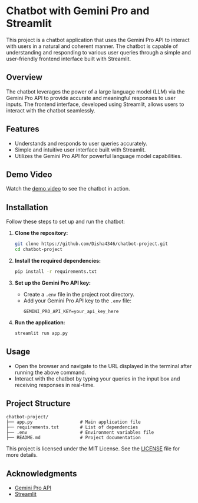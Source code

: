 # Chatbot with Gemini Pro and Streamlit

This project is a chatbot application that uses the Gemini Pro API to interact with users in a natural and coherent manner. The chatbot is capable of understanding and responding to various user queries through a simple and user-friendly frontend interface built with Streamlit.

## Overview

The chatbot leverages the power of a large language model (LLM) via the Gemini Pro API to provide accurate and meaningful responses to user inputs. The frontend interface, developed using Streamlit, allows users to interact with the chatbot seamlessly.

## Features

- Understands and responds to user queries accurately.
- Simple and intuitive user interface built with Streamlit.
- Utilizes the Gemini Pro API for powerful language model capabilities.

## Demo Video

Watch the [demo video](https://github.com/Disha4346/chatbot-project/blob/main/video%20demo/chatbot.mp4) to see the chatbot in action.

## Installation

Follow these steps to set up and run the chatbot:

1. **Clone the repository:**
    ```bash
    git clone https://github.com/Disha4346/chatbot-project.git
    cd chatbot-project
    ```

2. **Install the required dependencies:**
    ```bash
    pip install -r requirements.txt
    ```

3. **Set up the Gemini Pro API key:**
   - Create a `.env` file in the project root directory.
   - Add your Gemini Pro API key to the `.env` file:
     ```
     GEMINI_PRO_API_KEY=your_api_key_here
     ```

4. **Run the application:**
    ```bash
    streamlit run app.py
    ```

## Usage

- Open the browser and navigate to the URL displayed in the terminal after running the above command.
- Interact with the chatbot by typing your queries in the input box and receiving responses in real-time.

## Project Structure

```
chatbot-project/
├── app.py                  # Main application file
├── requirements.txt        # List of dependencies
├── .env                    # Environment variables file
├── README.md               # Project documentation
```



This project is licensed under the MIT License. See the [LICENSE](LICENSE) file for more details.

## Acknowledgments

- [Gemini Pro API](https://example.com)
- [Streamlit](https://streamlit.io)

